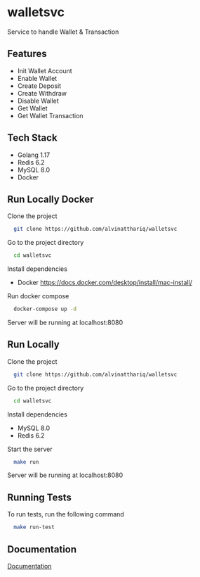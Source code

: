 
# walletsvc

Service to handle Wallet & Transaction

## Features

- Init Wallet Account
- Enable Wallet
- Create Deposit
- Create Withdraw
- Disable Wallet
- Get Wallet
- Get Wallet Transaction




## Tech Stack


- Golang 1.17
- Redis 6.2
- MySQL 8.0
- Docker


## Run Locally Docker

Clone the project

```bash
  git clone https://github.com/alvinatthariq/walletsvc
```

Go to the project directory

```bash
  cd walletsvc
```

Install dependencies

- Docker https://docs.docker.com/desktop/install/mac-install/

Run docker compose

```bash
  docker-compose up -d
```

Server will be running at localhost:8080


## Run Locally

Clone the project

```bash
  git clone https://github.com/alvinatthariq/walletsvc
```

Go to the project directory

```bash
  cd walletsvc
```

Install dependencies

- MySQL 8.0
- Redis 6.2




Start the server

```bash
  make run
```

Server will be running at localhost:8080


## Running Tests

To run tests, run the following command

```bash
  make run-test
```

## Documentation

[Documentation](https://documenter.getpostman.com/view/27910682/2s93z9agqK)